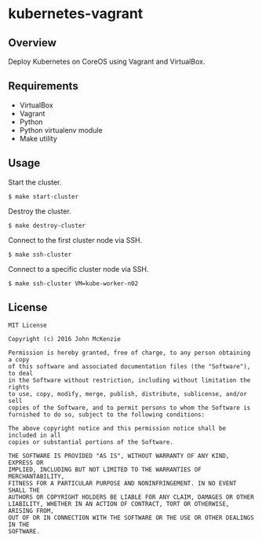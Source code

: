 # kubernetes-vagrant

## Overview

Deploy Kubernetes on CoreOS using Vagrant and VirtualBox.

## Requirements

* VirtualBox
* Vagrant
* Python
* Python virtualenv module
* Make utility

## Usage

Start the cluster.

```
$ make start-cluster
```

Destroy the cluster.

```
$ make destroy-cluster
```

Connect to the first cluster node via SSH.

```
$ make ssh-cluster
```

Connect to a specific cluster node via SSH.

```
$ make ssh-cluster VM=kube-worker-n02
```

## License

```
MIT License

Copyright (c) 2016 John McKenzie

Permission is hereby granted, free of charge, to any person obtaining a copy
of this software and associated documentation files (the "Software"), to deal
in the Software without restriction, including without limitation the rights
to use, copy, modify, merge, publish, distribute, sublicense, and/or sell
copies of the Software, and to permit persons to whom the Software is
furnished to do so, subject to the following conditions:

The above copyright notice and this permission notice shall be included in all
copies or substantial portions of the Software.

THE SOFTWARE IS PROVIDED "AS IS", WITHOUT WARRANTY OF ANY KIND, EXPRESS OR
IMPLIED, INCLUDING BUT NOT LIMITED TO THE WARRANTIES OF MERCHANTABILITY,
FITNESS FOR A PARTICULAR PURPOSE AND NONINFRINGEMENT. IN NO EVENT SHALL THE
AUTHORS OR COPYRIGHT HOLDERS BE LIABLE FOR ANY CLAIM, DAMAGES OR OTHER
LIABILITY, WHETHER IN AN ACTION OF CONTRACT, TORT OR OTHERWISE, ARISING FROM,
OUT OF OR IN CONNECTION WITH THE SOFTWARE OR THE USE OR OTHER DEALINGS IN THE
SOFTWARE.

```
